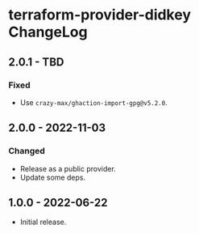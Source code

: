 # terraform-provider-didkey ChangeLog

## 2.0.1 - TBD

### Fixed
- Use `crazy-max/ghaction-import-gpg@v5.2.0`.

## 2.0.0 - 2022-11-03

### Changed
- Release as a public provider.
- Update some deps.

## 1.0.0 - 2022-06-22

- Initial release.
